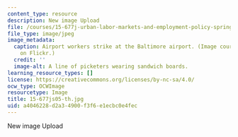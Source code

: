 ```yaml
---
content_type: resource
description: New image Upload
file: /courses/15-677j-urban-labor-markets-and-employment-policy-spring-2005/a4046228d2a34900f3f6e1ecbc0e4fec_15-677js05-th.jpg
file_type: image/jpeg
image_metadata:
  caption: Airport workers strike at the Baltimore airport. (Image courtesy of jillyfish16
    on Flickr.)
  credit: ''
  image-alt: A line of picketers wearing sandwich boards.
learning_resource_types: []
license: https://creativecommons.org/licenses/by-nc-sa/4.0/
ocw_type: OCWImage
resourcetype: Image
title: 15-677js05-th.jpg
uid: a4046228-d2a3-4900-f3f6-e1ecbc0e4fec
---
```

New image Upload